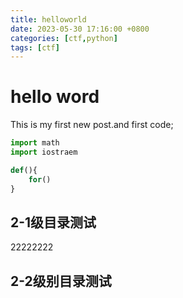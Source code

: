 ```yaml
---
title: helloworld
date: 2023-05-30 17:16:00 +0800
categories: [ctf,python]
tags: [ctf]
---
```


# hello word

This is my first new post.and first code;
```python
import math
import iostraem

def(){
    for()
}
```
## 2-1级目录测试
22222222

## 2-2级别目录测试